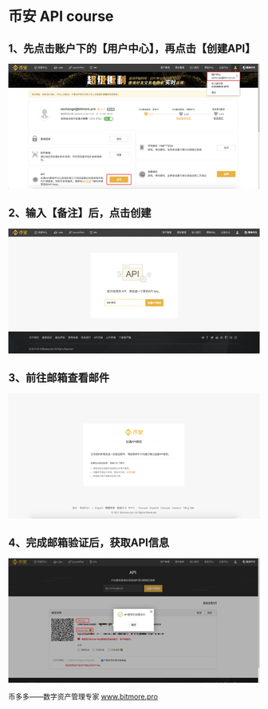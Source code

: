 # 币安 API course

## 1、先点击账户下的【用户中心】，再点击【创建API】

![](.gitbook/assets/bi-an-1.png)

## 2、输入【备注】后，点击创建

![](.gitbook/assets/bi-an-2.png)

## 3、前往邮箱查看邮件

![](.gitbook/assets/bi-an-3.png)

## 4、完成邮箱验证后，获取API信息

![](.gitbook/assets/bi-an-4.png)

币多多——数字资产管理专家    www.bitmore.pro

